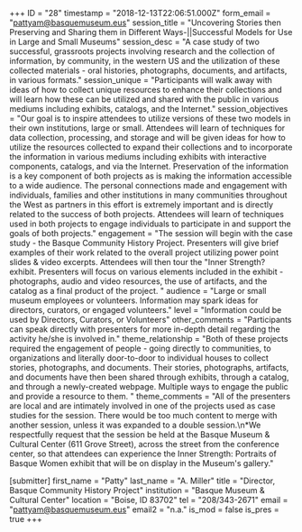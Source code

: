 +++
ID = "28"
timestamp = "2018-12-13T22:06:51.000Z"
form_email = "pattyam@basquemuseum.eus"
session_title = "Uncovering Stories then Preserving and Sharing them in Different Ways-||Successful Models for Use in Large and Small Museums"
session_desc = "A case study of two successful, grassroots projects involving research and the collection of information, by community, in the western US and the utilization of these collected materials - oral histories, photographs, documents, and artifacts, in various formats."
session_unique = "Participants will walk away with ideas of how to collect unique resources to enhance their collections and will learn how these can be utilized and shared with the public in various mediums including exhibits, catalogs, and the Internet."
session_objectives = "Our goal is to inspire attendees to utilize versions of these two models in their own institutions, large or small. Attendees will learn of techniques for data collection, processing, and storage and will be given ideas for how to utilize the resources collected to expand their collections and to incorporate the information in various mediums including exhibits with interactive components, catalogs, and via the Internet.  Preservation of the information is a key component of both projects as is making the information accessible to a wide audience. The personal connections made and engagement with individuals, families and other institutions in many communities throughout the West as partners in this effort is extremely important and is directly related to the success of both projects.  Attendees will learn of techniques used in both projects to engage individuals to participate in and support the goals of both projects."
engagement = "The session will begin with the case study - the Basque Community History Project. Presenters will give brief examples of their work related to the overall project utilizing  power point slides & video excerpts.  Attendees will then tour the \"Inner Strength? exhibit.  Presenters will focus on various elements included in the exhibit - photographs, audio and video resources, the use of artifacts, and the catalog as a final product of the project.  "
audience = "Large or small museum employees or volunteers.  Information may spark ideas for directors, curators, or engaged volunteers."
level = "Information could be used by Directors, Curators, or Volunteers"
other_comments = "Participants can speak directly with presenters for more in-depth detail regarding the activity he/she is involved in."
theme_relationship = "Both of these projects required the engagement of people - going directly to communities, to organizations and literally door-to-door to individual houses to collect stories, photographs, and documents.  Their stories, photographs, artifacts, and documents have then been shared through exhibits, through a catalog, and through a newly-created webpage. Multiple ways to engage the public and provide a resource to them.   "
theme_comments = "All of the presenters are local and are intimately involved in one of the projects used as case studies for the session.  There would be too much content to merge with another session, unless it was expanded to a double session.\n*We respectfully request that the session be held at the Basque Museum & Cultural Center (611 Grove Street), across the street from the conference center, so that attendees can experience the Inner Strength: Portraits of Basque Women exhibit that will be on display in the Museum's gallery."

[submitter]
first_name = "Patty"
last_name = "A. Miller"
title = "Director, Basque Community History Project"
institution = "Basque Museum & Cultural Center"
location = "Boise, ID  83702"
tel = "208/343-2671"
email = "pattyam@basquemuseum.eus"
email2 = "n.a."
is_mod = false
is_pres = true
+++
